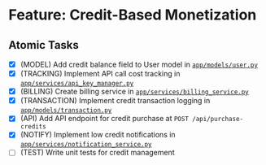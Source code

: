 # Feature: Credit-Based Monetization

## Atomic Tasks
- [x] (MODEL) Add credit balance field to User model in [`app/models/user.py`](ai_dev_bot_platform/app/models/user.py)
- [x] (TRACKING) Implement API call cost tracking in [`app/services/api_key_manager.py`](ai_dev_bot_platform/app/services/api_key_manager.py)
- [x] (BILLING) Create billing service in [`app/services/billing_service.py`](ai_dev_bot_platform/app/services/billing_service.py)
- [x] (TRANSACTION) Implement credit transaction logging in [`app/models/transaction.py`](ai_dev_bot_platform/app/models/transaction.py)
- [x] (API) Add API endpoint for credit purchase at `POST /api/purchase-credits`
- [x] (NOTIFY) Implement low credit notifications in [`app/services/notification_service.py`](ai_dev_bot_platform/app/services/notification_service.py)
- [ ] (TEST) Write unit tests for credit management